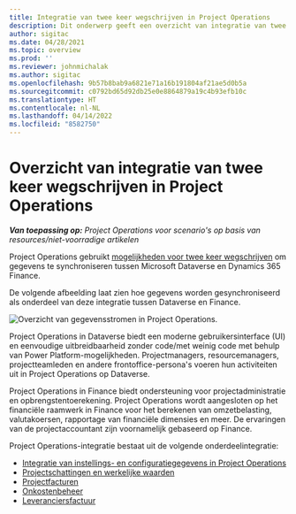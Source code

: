 ```yaml
---
title: Integratie van twee keer wegschrijven in Project Operations
description: Dit onderwerp geeft een overzicht van integratie van twee keer wegschrijven in Project Operations.
author: sigitac
ms.date: 04/28/2021
ms.topic: overview
ms.prod: ''
ms.reviewer: johnmichalak
ms.author: sigitac
ms.openlocfilehash: 9b57b8bab9a6821e71a16b191804af21ae5d0b5a
ms.sourcegitcommit: c0792bd65d92db25e0e8864879a19c4b93efb10c
ms.translationtype: HT
ms.contentlocale: nl-NL
ms.lasthandoff: 04/14/2022
ms.locfileid: "8582750"
---
```

# <a name="project-operations-dual-write-integration-overview"></a>Overzicht van integratie van twee keer wegschrijven in Project Operations

_**Van toepassing op:** Project Operations voor scenario's op basis van resources/niet-voorradige artikelen_

Project Operations gebruikt [mogelijkheden voor twee keer wegschrijven](/dynamics365/fin-ops-core/dev-itpro/data-entities/dual-write/dual-write-home-page) om gegevens te synchroniseren tussen Microsoft Dataverse en Dynamics 365 Finance.

De volgende afbeelding laat zien hoe gegevens worden gesynchroniseerd als onderdeel van deze integratie tussen Dataverse en Finance.

![Overzicht van gegevensstromen in Project Operations.](./media/ProjectOperationsFlows.jpg)

Project Operations in Dataverse biedt een moderne gebruikersinterface (UI) en eenvoudige uitbreidbaarheid zonder code/met weinig code met behulp van Power Platform-mogelijkheden. Projectmanagers, resourcemanagers, projectteamleden en andere frontoffice-persona's voeren hun activiteiten uit in Project Operations op Dataverse.

Project Operations in Finance biedt ondersteuning voor projectadministratie en opbrengstentoerekening. Project Operations wordt aangesloten op het financiële raamwerk in Finance voor het berekenen van omzetbelasting, valutakoersen, rapportage van financiële dimensies en meer. De ervaringen van de projectaccountant zijn voornamelijk gebaseerd op Finance.

Project Operations-integratie bestaat uit de volgende onderdeelintegratie:


- [Integratie van instellings- en configuratiegegevens in Project Operations](resource-dual-write-setup-integration.md) 
- [Projectschattingen en werkelijke waarden](resource-dual-write-estimates-actuals.md)
- [Projectfacturen](resource-dual-write-project-invoice.md)
- [Onkostenbeheer](resource-dual-write-expense.md)
- [Leveranciersfactuur](resource-dual-write-vendor-invoice.md)
